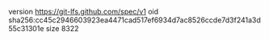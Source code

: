 version https://git-lfs.github.com/spec/v1
oid sha256:cc45c2946603923ea4471cad517ef6934d7ac8526ccde7d3f241a3d55c31301e
size 8322

